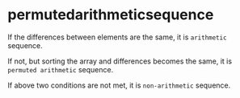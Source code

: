 # permutedarithmeticsequence

If the differences between elements are the same, it is `arithmetic` sequence.

If not, but sorting the array and differences becomes the same, it is `permuted arithmetic` sequence.

If above two conditions are not met, it is `non-arithmetic` sequence.
